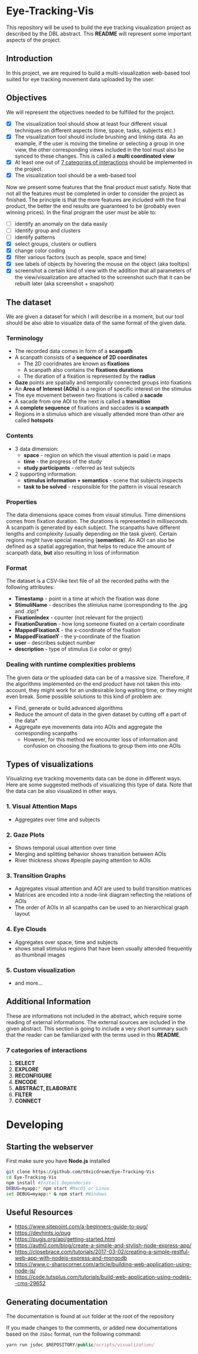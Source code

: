 # Eye-Tracking-Vis
This repository will be used to build the eye tracking visualization project as described by the DBL abstract. This **README** will represent some important aspects of the project.

## Introduction 

In this project, we are required to build a multi-visualization web-based tool suited for eye tracking movement data uploaded by the user. 

## Objectives

We will represent the objectives needed to be fulfilled for the project. 

- [x] The visualization tool should show at least four different visual techniques on different aspects (time, space, tasks, subjects etc.)
- [x] The visualization tool should include brushing and linking data. As an example, if the user is moving the timeline or selecting a group in one view, the other corresponding views included in the tool must also be synced to these changes. This is called a **multi coordinated view**
- [x] At least one out of  [7 categories of interactions](#7-categories-of-interactions) should be implemented in the project.
- [x] The visualization tool should be a web-based tool 

Now we present some features that the final product must satisfy. Note that not all the features must be completed in order to consider the project as finished. The principle is that the more features are included with the final product, the better the end results are guaranteed to be (probably even winning prices). In the final program the user must be able to:

- [ ] identify an anomaly on the data easily
- [ ] identify group and clusters
- [ ] identify patterns 
- [x] select groups, clusters or outliers
- [x] change color coding 
- [x] filter various factors (such as people, space and time)
- [x] see labels of objects by hovering the mouse on the object (aka tooltips)
- [x]  screenshot a certain kind of view with the addition that all parameters of the view/visualization are attached to the screenshot such that it can be rebuilt later (aka screenshot + snapshot)

## The dataset

We are given a dataset for which I will describe in a moment, but our tool should be also able to visualize data of the same format of the given data. 

### Terminology

* The recorded data comes in form of a **scanpath**
* A scanpath consists of a **sequence of 2D coordinates**
  * The 2D cooridnates are known as **fixations**
  * A scanpath also contains the **fixations durations**
  * The duration of a fixation is represented by the **radius**
* **Gaze** points are spatially and temporally connected groups into fixations
* An **Area of Interest (AOIs)** is a region of specific interest on the stimulus
* The eye movement between two fixations is called a **sacade**
* A sacade from one AOI to the next is called a **transition**
* A **complete sequence** of fixations and saccades is a **scanpath**
* Regions in a stimulus which are visually attended more than other are called **hotspots**

### Contents

* 3 data dimension:
  * **space** - region on which the visual attention is paid i.e maps
  * **time** - the progress of the study
  * **study participants** - referred as test subjects
* 2 supporting information:
  * **stimulus information + semantics** - scene that subjects inspects
  * **task to be solved** - responsible for the pattern in visual research

### Properties

The data dimensions space comes from visual stimulus. Time dimensions comes from fixation duration. The durations is represented in *milliseconds*. A scanpath is generated by each subject. The scanpaths have different lengths and complexity (usually depending on the task given). Certain regions might have special meaning (**semantics**). An AOI can also be defined as a spatial aggregation, that helps to reduce the amount of scanpath data, **but** also resulting in loss of information

### Format

The dataset is a CSV-like text file of all the recorded paths with the following attributes:

- **Timestamp** - point in a time at which the fixation was done
- **StimuliName** - describes the stimulus name (corresponding to the .jpg and .zip)*
- **FixationIndex** - counter (not relevant for the project)
- **FixationDuration** -  how long someone fixated on a certain coordinate
- **MappedFixationX** - the x-coordinate of the fixation
- **MappedFixationY** - the y-coordinate of the fixation
- **user** - describes subject number
- **description** - type of stimulus (i.e color or grey)



### Dealing with runtime complexities problems

The given data or the uploaded data can be of a massive size. Therefore, if the algorithms implemented on the end product have not taken this into account, they might work for an undesirable long waiting time, or they might even break. Some possible solutions to this kind of problem are:

* Find, generate or build advanced algorithms
* Reduce the amount of data in the given dataset by cutting off a part of the data*
* Aggregate eye movements data into AOIs and aggregate the corresponding scanpaths
  * However, for this method we encounter loss of information and confusion on choosing the fixations to group them into one AOIs

## Types of visualizations

Visualizing eye tracking movements data can be done in different ways. Here are some suggested methods of visualizing this type of data. Note that the data can be also visualized in other ways.  

### 1. Visual Attention Maps

* Aggregates over time and subjects

### 2. Gaze Plots

* Shows temporal usual attention over time
* Merging and splitting behavior shows transition between AOIs
* River thickness shows #people paying attention to AOIs

### 3. Transition Graphs

* Aggregates visual attention and AOI are used to build transition matrices 
* Matrices are encoded into a node-link diagram reflecting the relations of AOIs
* The order of AOIs in all scanpaths can be used to an hierarchical graph layout

### 4. Eye Clouds

* Aggregates over space, time and subjects
* shows small stimulus regions that have been usually attended frequently as thumbnail images

### 5. Custom visualization 

* and more...



## Additional Information 

These are informations not included in the abstract, which require some reading of external informations. The external sources are included in the given abstract. This section is going to include a very short summary such that the reader can be familiarized with the terms used in this **README**.

### 7 categories of interactions

1. **SELECT**
2. **EXPLORE**
3. **RECONFIGURE**
4. **ENCODE**
5. **ABSTRACT, ELABORATE**
6. **FILTER**
7. **CONNECT**

# Developing

## Starting the webserver

First make sure you have **Node.js** installed

```bash
git clone https://github.com/t0xicdream/Eye-Tracking-Vis
cd Eye-Tracking-Vis
npm install #Install Dependecies 
DEBUG=myapp:* npm start #MacOS or Linux
set DEBUG=myapp:* & npm start #Windows
```
## Useful Resources

* https://www.sitepoint.com/a-beginners-guide-to-pug/
* https://devhints.io/pug
* https://pugjs.org/api/getting-started.html
* https://auth0.com/blog/create-a-simple-and-stylish-node-express-app/
* https://closebrace.com/tutorials/2017-03-02/creating-a-simple-restful-web-app-with-nodejs-express-and-mongodb
* https://www.c-sharpcorner.com/article/building-web-application-using-node-js/
* https://code.tutsplus.com/tutorials/build-web-application-using-nodejs--cms-29652



## Generating documentation

The documentation is found at `out` folder at the root of the repository

If you made changes to the comments, or added new documentations based on the `JSDoc` format, run the following command:

```javascript
yarn run jsdoc $REPOSITORY/public/scripts/visualization/
```